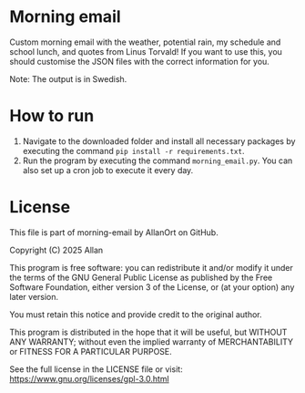# Morning email
Custom morning email with the weather, potential rain, my schedule and school lunch, and quotes from Linus Torvald! If you want to use this, you should customise the JSON files with the correct information for you.

Note: The output is in Swedish.

# How to run
1. Navigate to the downloaded folder and install all necessary packages by executing the command `pip install -r requirements.txt`.
2. Run the program by executing the command `morning_email.py`. You can also set up a cron job to execute it every day.

# License
This file is part of morning-email by AllanOrt on GitHub.

Copyright (C) 2025 Allan

This program is free software: you can redistribute it and/or modify
it under the terms of the GNU General Public License as published by
the Free Software Foundation, either version 3 of the License, or
(at your option) any later version.

You must retain this notice and provide credit to the original author.

This program is distributed in the hope that it will be useful,
but WITHOUT ANY WARRANTY; without even the implied warranty of
MERCHANTABILITY or FITNESS FOR A PARTICULAR PURPOSE.

See the full license in the LICENSE file or visit: https://www.gnu.org/licenses/gpl-3.0.html
